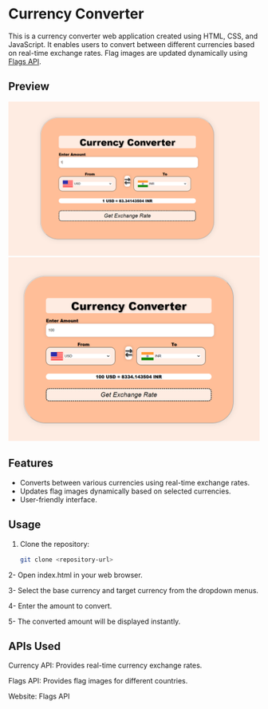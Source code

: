 # Currency Converter

This is a currency converter web application created using HTML, CSS, and JavaScript. It enables users to convert between different currencies based on real-time exchange rates. Flag images are updated dynamically using [Flags API](https://flagsapi.com/).

## Preview

![Currency Converter Preview](img.png)
![Currency Converter Preview](img2.png)

## Features

- Converts between various currencies using real-time exchange rates.
- Updates flag images dynamically based on selected currencies.
- User-friendly interface.

## Usage

1. Clone the repository:

   ```bash
   git clone <repository-url>

2- Open index.html in your web browser.

3- Select the base currency and target currency from the dropdown menus.

4- Enter the amount to convert.

5- The converted amount will be displayed instantly.

## APIs Used
Currency API: Provides real-time currency exchange rates. 

Flags API: Provides flag images for different countries.

Website: Flags API

  
